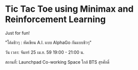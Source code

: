 # Tic Tac Toe using Minimax and Reinforcement Learning

Just for fun!

"โค้ดชิวๆ : หัดเขียน A.I. แบบ AlphaGo กันแบบชิวๆ"

วัน เวลา: จันทร์ 25 เม.ย. 59 19:00 - 21:00 น.

สถานที่: Launchpad Co-working Space ใกล้ BTS สุรศักดิ์
